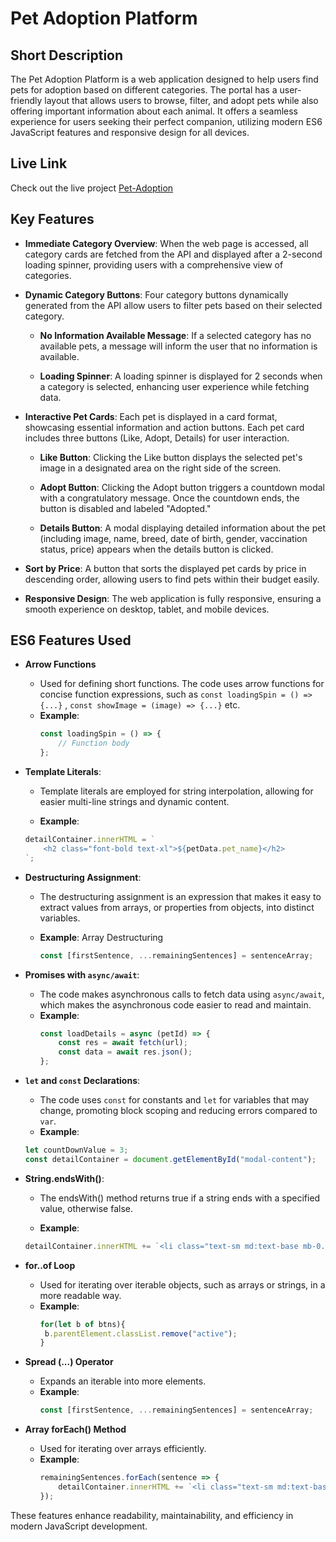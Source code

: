 # **Pet Adoption Platform**

## **Short Description**  
The Pet Adoption Platform is a web application designed to help users find pets for adoption based on different categories. The portal has a user-friendly layout that allows users to browse, filter, and adopt pets while also offering important information about each animal. It offers a seamless experience for users seeking their perfect companion, utilizing modern ES6 JavaScript features and responsive design for all devices.


## **Live Link**
Check out the live project [Pet-Adoption](https://pet-adoption6.netlify.app/)


## **Key Features**

- **Immediate Category Overview**: When the web page is accessed, all category cards are fetched from the API and displayed after a 2-second loading spinner, providing users with a comprehensive view of categories.

- **Dynamic Category Buttons**: Four category buttons dynamically generated from the API allow users to filter pets based on their selected category.

    - **No Information Available Message**: If a selected category has no available pets, a message will inform the user that no information is available.

    - **Loading Spinner**: A loading spinner is displayed for 2 seconds when a category is selected, enhancing user experience while fetching data.

- **Interactive Pet Cards**: Each pet is displayed in a card format, showcasing essential information and action buttons. Each pet card includes three buttons (Like, Adopt, Details) for user interaction.
    - **Like Button**: Clicking the Like button displays the selected pet's image in a designated area on the right side of the screen.

    - **Adopt Button**: Clicking the Adopt button triggers a countdown modal with a congratulatory message. Once the countdown ends, the button is disabled and labeled "Adopted."

    - **Details Button**: A modal displaying detailed information about the pet (including image, name, breed, date of birth, gender, vaccination status, price) appears when the details button is clicked.  

- **Sort by Price**: A button that sorts the displayed pet cards by price in descending order, allowing users to find pets within their budget easily.

- **Responsive Design**: The web application is fully responsive, ensuring a smooth experience on desktop, tablet, and mobile devices.


## **ES6 Features Used**

- **Arrow Functions**
   - Used for defining short functions. The code uses arrow functions for concise function expressions, such as `const loadingSpin = () => {...}` , `const showImage = (image) => {...}` etc. 
   - **Example**:
     ```javascript
     const loadingSpin = () => {
         // Function body
     };
     ```

- **Template Literals**: 
   - Template literals are employed for string interpolation, allowing for easier multi-line strings and dynamic content.
    
    - **Example**:
     ```javascript
     detailContainer.innerHTML = `
         <h2 class="font-bold text-xl">${petData.pet_name}</h2>
     `;
     ```

- **Destructuring Assignment**: 
   - The destructuring assignment is an expression that makes it easy to extract values from arrays, or properties from objects, into distinct variables.
   
  - **Example**:  Array Destructuring
     ```javascript
     const [firstSentence, ...remainingSentences] = sentenceArray;
     ```

- **Promises with `async/await`**: 
   - The code makes asynchronous calls to fetch data using `async/await`, which makes the asynchronous code easier to read and maintain.
   - **Example**: 
     ```javascript
     const loadDetails = async (petId) => {
         const res = await fetch(url);
         const data = await res.json();
     };
     ```


- **`let` and `const` Declarations**: 
   - The code uses `const` for constants and `let` for variables that may change, promoting block scoping and reducing errors compared to `var`.
   - **Example**: 
   ```javascript
   let countDownValue = 3;
   const detailContainer = document.getElementById("modal-content");
   ```
  
- **String.endsWith()**:
    - The endsWith() method returns true if a string ends with a specified value, otherwise false. 

    - **Example**: 
    ```javascript  
    detailContainer.innerHTML += `<li class="text-sm md:text-base mb-0.5">${sentence.endsWith('.') ? sentence : sentence + '.'}</li>`;
     ```   
- **for..of Loop**
   - Used for iterating over iterable objects, such as arrays or strings, in a more readable way.
   - **Example**:
     ```javascript
     for(let b of btns){
      b.parentElement.classList.remove("active"); 
     }
     ```   

- **Spread (...) Operator**
   - Expands an iterable into more elements.
   - **Example**:
     ```javascript
     const [firstSentence, ...remainingSentences] = sentenceArray;
     ```

- **Array forEach() Method**
   - Used for iterating over arrays efficiently.
   - **Example**:
     ```javascript
     remainingSentences.forEach(sentence => {
         detailContainer.innerHTML += `<li class="text-sm md:text-base mb-0.5">${sentence.endsWith('.') ? sentence : sentence + '.'}</li>`;
     });
     ```

These features enhance readability, maintainability, and efficiency in modern JavaScript development.















